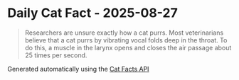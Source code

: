 # Daily Cat Fact - 2025-08-27

> Researchers are unsure exactly how a cat purrs. Most veterinarians believe that a cat purrs by vibrating vocal folds deep in the throat. To do this, a muscle in the larynx opens and closes the air passage about 25 times per second.

Generated automatically using the [Cat Facts API](https://catfact.ninja)
